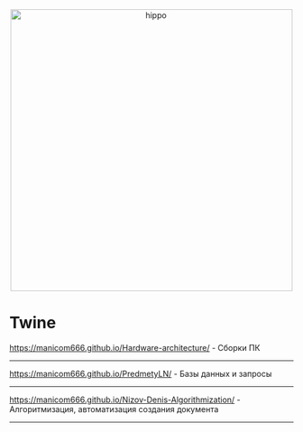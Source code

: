<div align="center">
    <img src="https://cs8.livemaster.ru/storage/d6/95/9eb41651dd47ff7b02dfc1395ah1.gif" alt="hippo" width="500"/>
</div>

# Twine
https://manicom666.github.io/Hardware-architecture/ - Сборки ПК
______
https://manicom666.github.io/PredmetyLN/ - Базы данных и запросы
______
https://manicom666.github.io/Nizov-Denis-Algorithmization/ - Алгоритмизация, автоматизация создания документа
______
